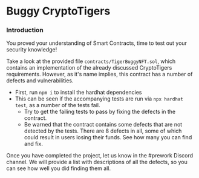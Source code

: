 # Buggy CryptoTigers

### Introduction

You proved your understanding of Smart Contracts, time to test out your security knowledge!

Take a look at the provided file `contracts/TigerBuggyNFT.sol`, which contains an implementation of the already discussed CryptoTigers requirements. However, as it's name implies, this contract has a number of defects and vulnerabilities.

- First, run `npm i` to install the hardhat dependencies
- This can be seen if the accompanying tests are run via `npx hardhat test`, as a number of the tests fail.
  - Try to get the failing tests to pass by fixing the defects in the contract.
  - Be warned that the contract contains some defects that are not detected by the tests. There are 8 defects in all, some of which could result in users losing their funds. See how many you can find and fix.


Once you have completed the project, let us know in the #prework Discord channel. We will provide a list with descriptions of all the defects, so you can see how well you did finding them all.
